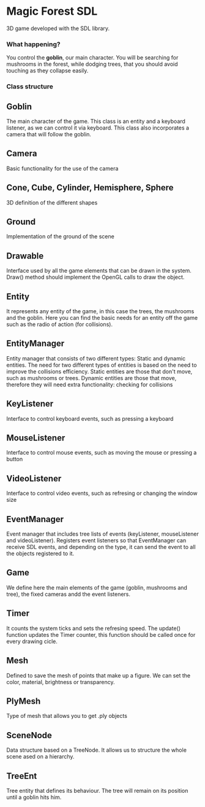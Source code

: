 
# Magic Forest SDL 

3D game developed with the SDL library.

### What happening?
You control the **goblin**, our main character. You will be searching for mushrooms in the forest, while dodging trees, that you should avoid touching as they collapse easily.
 
### Class structure

## Goblin

The main character of the game. This class is an entity and a keyboard listener, as we can control it via keyboard. This class also incorporates a camera that will follow the goblin.

## Camera
Basic functionality for the use of the camera

## Cone, Cube, Cylinder, Hemisphere, Sphere
3D definition of the different shapes

## Ground
Implementation of the ground of the scene

## Drawable
Interface used by all the game elements that can be drawn in the system. Draw() method should implement the OpenGL calls to draw the object.

## Entity
It represents any entity of the game, in this case the trees, the mushrooms and the goblin. Here you can find the basic needs for an entity off the game such as the radio of action (for collisions).

## EntityManager
Entity manager that consists of two different types: Static and dynamic entities. The need for two different types of entities is based on the need to improve the collisions efficiency.
Static entities are those that don't move, such as mushrooms or trees. Dynamic entities are those that move, therefore they will need extra functionality: checking for collisions

## KeyListener
Interface to control keyboard events, such as pressing a keyboard

## MouseListener
Interface to control mouse events, such as moving the mouse or pressing a button

## VideoListener
Interface to control video events, such as refresing or changing the window size
 
## EventManager
Event manager that includes tree lists of events (keyListener, mouseListener and videoListener). Registers event listeners so that EventManager can receive SDL events, and depending on the type, it can send the event to all the objects registered to it. 

## Game 
We define here the main elements of the game (goblin, mushrooms and tree), the fixed cameras andd the event listeners.

## Timer
It counts the system ticks and sets the refresing speed. The update() function updates the Timer counter, this function should be called once for every drawing cicle. 

## Mesh
Defined to save the mesh of points that make up a figure. We can set the color, material, brightness or transparency.

## PlyMesh
Type of mesh that allows you to get .ply objects

## SceneNode
Data structure based on a TreeNode. It allows us to structure the whole scene ased on a hierarchy.


## TreeEnt
Tree entity that defines its behaviour. The tree will remain on its position until a goblin hits him.

